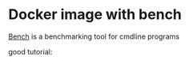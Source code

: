 # Docker image with bench

[Bench](https://github.com/Gabriel439/bench) is a benchmarking tool for cmdline programs

good tutorial: [](http://www.haskellforall.com/2016/05/a-command-line-benchmark-tool.html)
